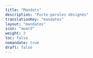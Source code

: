 ```yaml
---
title: "Mandats"
description: "Porte-paroles désignés"
translationKey: "mandates"
layout: "mandates"
icon: "award"
weight: 3
toc: false
nomandate: true
draft: false
---
```

